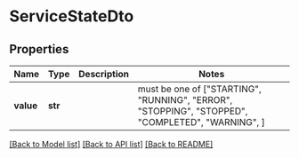 # ServiceStateDto


## Properties
Name | Type | Description | Notes
------------ | ------------- | ------------- | -------------
**value** | **str** |  |  must be one of ["STARTING", "RUNNING", "ERROR", "STOPPING", "STOPPED", "COMPLETED", "WARNING", ]

[[Back to Model list]](../README.md#documentation-for-models) [[Back to API list]](../README.md#documentation-for-api-endpoints) [[Back to README]](../README.md)


